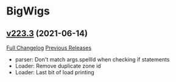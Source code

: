 # BigWigs

## [v223.3](https://github.com/BigWigsMods/BigWigs/tree/v223.3) (2021-06-14)
[Full Changelog](https://github.com/BigWigsMods/BigWigs/compare/v223.2...v223.3) [Previous Releases](https://github.com/BigWigsMods/BigWigs/releases)

- parser: Don't match args.spellId when checking if statements  
- Loader: Remove duplicate zone id  
- Loader: Last bit of load printing  
